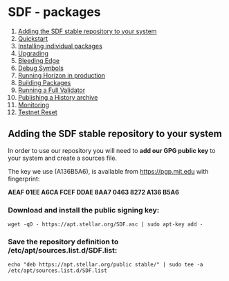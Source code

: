 # SDF - packages
  
1.  [Adding the SDF stable repository to your system](adding-the-sdf-stable-repository-to-your-system.md)
2.  [Quickstart](quickstart.md)
3.  [Installing individual packages](installing-individual-packages.md)
4.  [Upgrading](upgrading.md)
5.  [Bleeding Edge](bleeding-edge-unstable-repository.md)
6.  [Debug Symbols](debug-symbols.md)
7.  [Running Horizon in production](running-horizon-in-production.md)
8.  [Building Packages](building-packages.md)
9.  [Running a Full Validator](running-a-full-validator.md)
10. [Publishing a History archive](publishing-a-history-archive.md)
11. [Monitoring](monitoring.md)
12. [Testnet Reset](testnet-reset.md)

## Adding the SDF stable repository to your system

In order to use our repository you will need to **add our GPG public key** to your system and create a sources file.

The key we use (A136B5A6), is available from https://pgp.mit.edu with fingerprint:

**AEAF 01EE A6CA FCEF DDAE  8AA7 0463 8272 A136 B5A6**

### Download and install the public signing key:

```
wget -qO - https://apt.stellar.org/SDF.asc | sudo apt-key add -
```

### Save the repository definition to /etc/apt/sources.list.d/SDF.list:

```
echo "deb https://apt.stellar.org/public stable/" | sudo tee -a /etc/apt/sources.list.d/SDF.list
```
